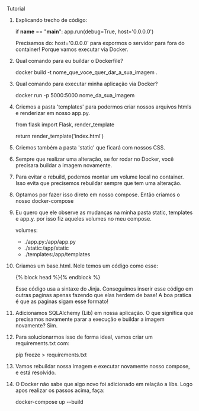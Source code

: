 Tutorial

1. Explicando trecho de código:

    if __name__ == "__main__":
        app.run(debug=True, host='0.0.0.0')

    Precisamos do: host='0.0.0.0' para expormos o servidor para fora do container!
    Porque vamos executar via Docker.

2. Qual comando para eu buildar o Dockerfile?

    docker build -t nome_que_voce_quer_dar_a_sua_imagem .

3. Qual comando para executar minha aplicação via Docker?

    docker run -p 5000:5000 nome_da_sua_imagem

4. Criemos a pasta 'templates' para podermos criar nossos arquivos htmls e renderizar em nosso app.py.

    from flask import Flask, render_template

    return render_template('index.html')

5. Criemos também a pasta 'static' que ficará com nossos CSS.

6. Sempre que realizar uma alteração, se for rodar no Docker, você precisara buildar a imagem novamente.

7. Para evitar o rebuild, podemos montar um volume local no container. Isso evita que precisemos rebuildar sempre que tem uma alteração.

8. Optamos por fazer isso direto em nosso compose. Então criamos o nosso docker-compose

9. Eu quero que ele observe as mudanças na minha pasta static, templates e app.y. por isso fiz aqueles volumes no meu compose.

    volumes:
      - ./app.py:/app/app.py
      - ./static:/app/static
      - ./templates:/app/templates

10. Criamos um base.html. Nele temos um código como esse:

    {% block head %}{% endblock %}

    Esse código usa a sintaxe do Jinja. Conseguimos inserir esse código em outras paginas apenas fazendo que elas herdem de base!
    A boa pratica é que as paginas sigam esse formato!

11. Adicionamos SQLAlchemy (Lib) em nossa aplicação. O que significa que precisamos novamente parar a execução e buildar a imagem novamente? Sim.

12. Para solucionarmos isso de forma ideal, vamos criar um requirements.txt com:

    pip freeze > requirements.txt

13. Vamos rebuildar nossa imagem e executar novamente nosso compose, e está resolvido.

14. O Docker não sabe que algo novo foi adicionado em relação a libs. Logo apos realizar os passos acima, faça:

    docker-compose up --build